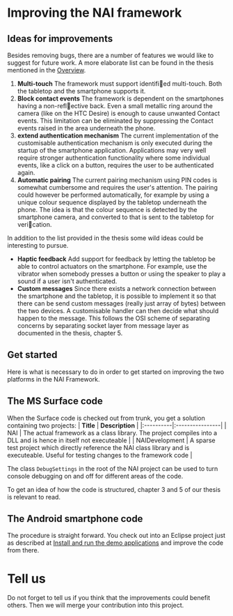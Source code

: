 # Improving the NAI framework #

## Ideas for improvements ##
Besides removing bugs, there are a number of features we would like to suggest for future work. A more elaborate list can be found in the thesis mentioned in the [Overview](Overview.md).

  1. **Multi-touch** The framework must support identified multi-touch. Both the tabletop and the smartphone supports it.
  1. **Block contact events** The framework is dependent on the smartphones having a non-reflective back. Even a small metallic ring around the camera (like on the HTC Desire) is enough to cause unwanted Contact events. This limitation can be eliminated by suppressing the Contact events raised in the area underneath the phone.
  1. **extend authentication mechanism** The current implementation of the customisable authentication mechanism is only executed during the startup of the smartphone application. Applications may very well require stronger authentication functionality where some individual events, like a click on a button, requires the user to be authenticated again.
  1. **Automatic pairing** The current pairing mechanism using PIN codes is somewhat cumbersome and requires the user's attention. The pairing could however be performed automatically, for example by using a unique colour sequence displayed by the tabletop underneath the phone. The idea is that the colour sequence is detected by the smartphone camera, and  converted to that is sent to the tabletop for verication.

In addition to the list provided in the thesis some wild ideas could be interesting to pursue.

  * **Haptic feedback** Add support for feedback by letting the tabletop be able to control actuators on the smartphone. For example, use the vibrator when somebody presses a button or using the speaker to play a sound if a user isn't authenticated.
  * **Custom messages** Since there  exists a network connection between the smartphone and the tabletop, it is possible to implement it so that there can be send custom messages (really just array of bytes) between the two devices. A customisable handler can then decide what should happen to the message. This follows the OSI scheme of separating concerns by separating socket layer from message layer as documented in the thesis, chapter 5.

## Get started ##
Here is what is necessary to do in order to get started on improving the two platforms in the NAI Framework.
## The MS Surface code ##
When the Surface code is checked out from trunk, you get a solution containing two projects:
| **Title** | **Description** |
|:----------|:----------------|
| NAI       | The actual framework as a class library. The project compiles into a DLL and is hence in itself not executeable |
| NAIDevelopment | A sparse test project which directly reference the NAI class library and is executeable. Useful for testing changes to the framework code |

The class  `DebugSettings` in the root of the NAI project can be used to turn console debugging on and off for different areas of the code.

To get an idea of how the code is structured, chapter 3 and 5 of our thesis is relevant to read.
## The Android smartphone code ##
The procedure is straight forward. You check out into an Eclipse project just as described at [Install and run the demo applications](InstallAndRun.md) and improve the code from there.

# Tell us #
Do not forget to tell us if you think that the improvements could benefit others. Then we will merge your contribution into this project.